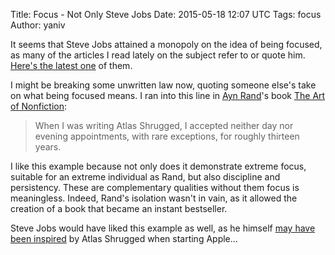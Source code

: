 Title: Focus - Not Only Steve Jobs
Date: 2015-05-18 12:07 UTC
Tags: focus
Author: yaniv


It seems that Steve Jobs attained a monopoly on the idea of being focused, as many of the articles I read lately on the subject refer to or quote him. [Here's the latest one](http://themindfulbit.com/blog/focus) of them.  

<!-- more -->

I might be breaking some unwritten law now, quoting someone else's take on what being focused means. I ran into this line in [Ayn Rand](http://en.m.wikipedia.org/wiki/Ayn_Rand)'s book [The Art of Nonfiction](http://www.goodreads.com/book/show/2112.The_Art_of_Nonfiction): 

> When I was writing Atlas Shrugged, I accepted neither day nor evening appointments, with rare exceptions, for roughly thirteen years.

I like this example because not only does it demonstrate extreme focus, suitable for an extreme individual as Rand, but also discipline and persistency. These are complementary qualities without them focus is meaningless. Indeed, Rand's  isolation wasn't in vain, as it allowed the creation of a book that became an instant bestseller. 

Steve Jobs would have liked this example as well, as he himself [may have been inspired](http://www.theatlasphere.com/metablog/1325.php) by Atlas Shrugged when starting Apple...